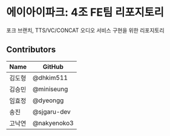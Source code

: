 # 에이아이파크: 4조 FE팀 리포지토리
포크 브랜치, TTS/VC/CONCAT 오디오 서비스 구현을 위한 리포지토리

## Contributors

| Name | GitHub |
|------|--------|
| 김도형 | @dhkim511 |
| 김승민 | @miniseung |
| 임효정 | @dyeongg |
| 송진 | @sjgaru-dev |
| 고낙연 | @nakyenoko3 |
